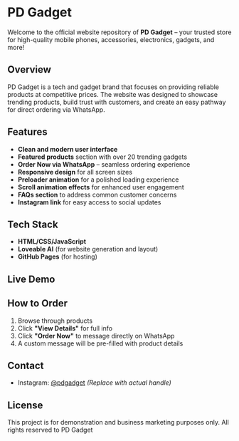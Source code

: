 # PD Gadget

Welcome to the official website repository of **PD Gadget** – your trusted store for high-quality mobile phones, accessories, electronics, gadgets, and more!

## Overview

PD Gadget is a tech and gadget brand that focuses on providing reliable products at competitive prices. The website was designed to showcase trending products, build trust with customers, and create an easy pathway for direct ordering via WhatsApp.

## Features

- **Clean and modern user interface**
- **Featured products** section with over 20 trending gadgets
- **Order Now via WhatsApp** – seamless ordering experience
- **Responsive design** for all screen sizes
- **Preloader animation** for a polished loading experience
- **Scroll animation effects** for enhanced user engagement
- **FAQs section** to address common customer concerns
- **Instagram link** for easy access to social updates

## Tech Stack

- **HTML/CSS/JavaScript**
- **Loveable AI** (for website generation and layout)
- **GitHub Pages** (for hosting)

## Live Demo

## How to Order

1. Browse through products
2. Click **"View Details"** for full info
3. Click **"Order Now"** to message directly on WhatsApp
4. A custom message will be pre-filled with product details

## Contact

- Instagram: [@pdgadget](https://instagram.com/pdgadget) *(Replace with actual handle)*

## License

This project is for demonstration and business marketing purposes only. All rights reserved to PD Gadget
